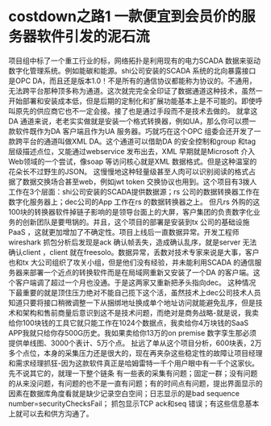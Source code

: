 # costdown之路1 一款便宜到会员价的服务器软件引发的泥石流 #

项目组中标了一个重工行业的标，网络拓扑是利用现有的电力SCADA 数据来驱动数字化管理系统。例如能碳和能源。shi公司安装的SCADA 系统的北向暴露接口是OPC DA，而且还是版本1.0！不是所有的通信协议都能称为协议的。不通用，无法跨平台那种顶多称为通道。这次就完完全全印证了数据通道这种技术，虽然一开始部署和安装成本低，但是后期的定制化和扩展功能基本上是不可能的。即使呼叫原先的供应商它也不一定会接。接了也是通过手段而不是技术去做的。
就拿这DA 通道来说，老老实实做就是安装一个格式转换器，例如UA，那么你可以攒一款软件既作为DA 客户端且作为UA 服务器。巧就巧在这个OPC 组委会还开发了一款跨平台的通道叫做XML DA。这个通道可以借助DA 的安全控制和group 和tag 层级描述点位，又能通过webservice 发布出去，XML 早期就是Microsoft 介入Web领域的一个尝试，像soap 等访问核心就是XML 数据格式。但是这种温室的花朵长不过野生的JSON。 这慢慢地这种轻量级甚至人肉可以识别阅读的格式占据了数据交换场合甚至web，例如jwt token 交换协议也用到。这个项目有3拨人工作在3个层面：shi公司安装的SCADA提供数据源；rs 公司的数据转换器工作在数字化服务器上；dec公司的App 工作在rs 的数据转换器之上。 但凡rs 外购的这100块的转换器软件掉链子影响的是领导台面上的大屏，客户集团的负责数字化业务的创新团队是要甩锅的。并且，这个项目的部署是安装到tx 公司的基础设施PaaS ，这就更加增加了不确定性。项目上线后一直数据异常。开发工程师wireshark 抓包分析后发现是ack 确认帧丢失，造成确认乱序，就是server 无法确认client ，client 就在freesolo。数据异常，丢数对技术专家来说是大事，客户也和tx 大公司组织了攻关小组，但是他们没有经验，并未能利用SCADA 的通信服务器来部署一个近点的转换软件而是在局域网重新又安装了一个DA 的客户端。这个客户端调了超过一个月也没通。于是这两家又重新把矛头指向dec。 这种情况下最重要的就是顶住压力绝对不能自己揽下这个活，虽然技术上dec公司技术人员知道只要将接口稍微调整一下从捆绑地址换成单个地址访问就能避免乱序，但是技术和架构和售前商量后意识到这不是技术问题，而绝对是商务战略-就是说，我卖给你100块钱的工具它就只能工作在1024个数据点，我卖给你4万块钱的SaaS APP我就只给你存500G历史。我如果卖给你13万的on premise 数字孪生那必须提供单线图、3000个表计、5万个点。 扯远了单从这个项目分析，600块表，2万多个点位，本身的采集压力还是很大的，现在再夹杂这些稳定性的故障让项目经理和需求经理抓狂-因为这款软件真正是哈姆雷特一千个用户眼中有一千个这家伙。
先不说其它的，就理一下整个链条 有一些表的采集有问题；固定一群；没有问题的从来没问题，有问题的也不是一直有问题；有的时间点有问题，提出界面显示的因素在数据库角度看就是缺少记录空白空间；日志显示的是bad sequence number=securityChecksFail； 抓包显示TCP ack和seq 错误；有这些信息基本上就可以去和供方沟通了。
